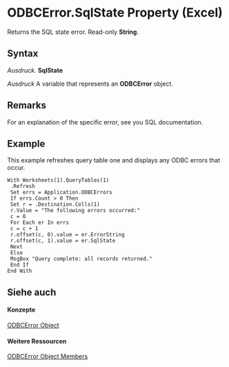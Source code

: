 
# ODBCError.SqlState Property (Excel)

Returns the SQL state error. Read-only  **String**.


## Syntax

 _Ausdruck_. **SqlState**

 _Ausdruck_ A variable that represents an **ODBCError** object.


## Remarks

For an explanation of the specific error, see you SQL documentation.


## Example

This example refreshes query table one and displays any ODBC errors that occur.


```
With Worksheets(1).QueryTables(1) 
 .Refresh 
 Set errs = Application.ODBCErrors 
 If errs.Count > 0 Then 
 Set r = .Destination.Cells(1) 
 r.Value = "The following errors occurred:" 
 c = 0 
 For Each er In errs 
 c = c + 1 
 r.offset(c, 0).value = er.ErrorString 
 r.offset(c, 1).value = er.SqlState 
 Next 
 Else 
 MsgBox "Query complete: all records returned." 
 End If 
End With
```


## Siehe auch


#### Konzepte


[ODBCError Object](a256d466-7fa1-4b0f-fe01-c2640743e7e9.md)
#### Weitere Ressourcen


[ODBCError Object Members](http://msdn.microsoft.com/library/d2dc90a0-5f7e-1e2e-6fdf-307b3ed42fec%28Office.15%29.aspx)
